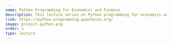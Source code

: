```yaml
---
name: Python Programming for Economics and Finance
description: This lecture series on Python programming for economics and finance is the first text in the series, which focuses on programming in Python.
link: https://python-programming.quantecon.org/
image: project-python.png
order: 1
type: lecture
---
```

